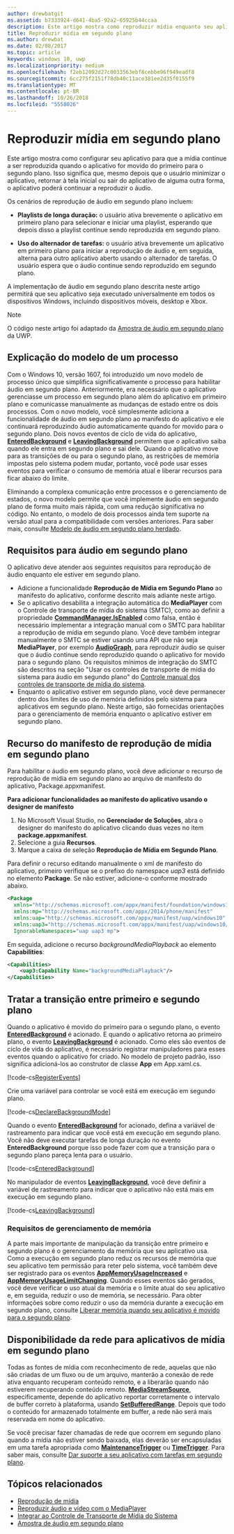 ```yaml
---
author: drewbatgit
ms.assetid: b7333924-d641-4ba5-92a2-65925b44ccaa
description: Este artigo mostra como reproduzir mídia enquanto seu aplicativo é executado em segundo plano.
title: Reproduzir mídia em segundo plano
ms.author: drewbat
ms.date: 02/08/2017
ms.topic: article
keywords: windows 10, uwp
ms.localizationpriority: medium
ms.openlocfilehash: f2eb12092d27c0033563ebf8cebbe96f949eadf8
ms.sourcegitcommit: 6cc275f2151f78db40c11ace381ee2d35f0155f9
ms.translationtype: MT
ms.contentlocale: pt-BR
ms.lasthandoff: 10/26/2018
ms.locfileid: "5558026"
---
```

# <a name="play-media-in-the-background"></a>Reproduzir mídia em segundo plano
Este artigo mostra como configurar seu aplicativo para que a mídia continue a ser reproduzida quando o aplicativo for movido do primeiro para o segundo plano. Isso significa que, mesmo depois que o usuário minimizar o aplicativo, retornar à tela inicial ou sair do aplicativo de alguma outra forma, o aplicativo poderá continuar a reproduzir o áudio. 

Os cenários de reprodução de áudio em segundo plano incluem:

-   **Playlists de longa duração:** o usuário ativa brevemente o aplicativo em primeiro plano para selecionar e iniciar uma playlist, esperando que depois disso a playlist continue sendo reproduzida em segundo plano.

-   **Uso do alternador de tarefas:** o usuário ativa brevemente um aplicativo em primeiro plano para iniciar a reprodução de áudio e, em seguida, alterna para outro aplicativo aberto usando o alternador de tarefas. O usuário espera que o áudio continue sendo reproduzido em segundo plano.

A implementação de áudio em segundo plano descrita neste artigo permitirá que seu aplicativo seja executado universalmente em todos os dispositivos Windows, incluindo dispositivos móveis, desktop e Xbox.

> [!NOTE]
> O código neste artigo foi adaptado da [Amostra de áudio em segundo plano](http://go.microsoft.com/fwlink/p/?LinkId=800141) da UWP.

## <a name="explanation-of-one-process-model"></a>Explicação do modelo de um processo
Com o Windows 10, versão 1607, foi introduzido um novo modelo de processo único que simplifica significativamente o processo para habilitar áudio em segundo plano. Anteriormente, era necessário que o aplicativo gerenciasse um processo em segundo plano além do aplicativo em primeiro plano e comunicasse manualmente as mudanças de estado entre os dois processos. Com o novo modelo, você simplesmente adiciona a funcionalidade de áudio em segundo plano ao manifesto do aplicativo e ele continuará reproduzindo áudio automaticamente quando for movido para o segundo plano. Dois novos eventos de ciclo de vida do aplicativo, [**EnteredBackground**](https://msdn.microsoft.com/library/windows/apps/Windows.ApplicationModel.Core.CoreApplication.EnteredBackground) e [**LeavingBackground**](https://msdn.microsoft.com/library/windows/apps/Windows.ApplicationModel.Core.CoreApplication.LeavingBackground) permitem que o aplicativo saiba quando ele entra em segundo plano e sai dele. Quando o aplicativo move para as transições de ou para o segundo plano, as restrições de memória impostas pelo sistema podem mudar, portanto, você pode usar esses eventos para verificar o consumo de memória atual e liberar recursos para ficar abaixo do limite.

Eliminando a complexa comunicação entre processos e o gerenciamento de estados, o novo modelo permite que você implemente áudio em segundo plano de forma muito mais rápida, com uma redução significativa no código. No entanto, o modelo de dois processos ainda tem suporte na versão atual para a compatibilidade com versões anteriores. Para saber mais, consulte [Modelo de áudio em segundo plano herdado](legacy-background-media-playback.md).

## <a name="requirements-for-background-audio"></a>Requisitos para áudio em segundo plano
O aplicativo deve atender aos seguintes requisitos para reprodução de áudio enquanto ele estiver em segundo plano.

* Adicione a funcionalidade **Reprodução de Mídia em Segundo Plano** ao manifesto do aplicativo, conforme descrito mais adiante neste artigo.
* Se o aplicativo desabilita a integração automática do **MediaPlayer** com o Controle de transporte de mídia do sistema (SMTC), como ao definir a propriedade [**CommandManager.IsEnabled**](https://msdn.microsoft.com/library/windows/apps/Windows.Media.Playback.MediaPlaybackCommandManager.IsEnabled) como falsa, então é necessário implementar a integração manual com o SMTC para habilitar a reprodução de mídia em segundo plano. Você deve também integrar manualmente o SMTC se estiver usando uma API que não seja **MediaPlayer**, por exemplo [**AudioGraph**](https://msdn.microsoft.com/library/windows/apps/Windows.Media.Audio.AudioGraph), para reproduzir áudio se quiser que o áudio continue sendo reproduzido quando o aplicativo for movido para o segundo plano. Os requisitos mínimos de integração do SMTC são descritos na seção "Usar os controles de transporte de mídia do sistema para áudio em segundo plano" do [Controle manual dos controles de transporte de mídia do sistema](system-media-transport-controls.md).
* Enquanto o aplicativo estiver em segundo plano, você deve permanecer dentro dos limites de uso de memória definidos pelo sistema para aplicativos em segundo plano. Neste artigo, são fornecidas orientações para o gerenciamento de memória enquanto o aplicativo estiver em segundo plano.

## <a name="background-media-playback-manifest-capability"></a>Recurso do manifesto de reprodução de mídia em segundo plano
Para habilitar o áudio em segundo plano, você deve adicionar o recurso de reprodução de mídia em segundo plano ao arquivo de manifesto do aplicativo, Package.appxmanifest. 

**Para adicionar funcionalidades ao manifesto do aplicativo usando o designer de manifesto**

1.  No Microsoft Visual Studio, no **Gerenciador de Soluções**, abra o designer do manifesto do aplicativo clicando duas vezes no item **package.appxmanifest**.
2.  Selecione a guia **Recursos**.
3.  Marque a caixa de seleção **Reprodução de Mídia em Segundo Plano**.

Para definir o recurso editando manualmente o xml de manifesto do aplicativo, primeiro verifique se o prefixo do namespace *uap3* está definido no elemento **Package**. Se não estiver, adicione-o conforme mostrado abaixo.
```xml
<Package
  xmlns="http://schemas.microsoft.com/appx/manifest/foundation/windows10"
  xmlns:mp="http://schemas.microsoft.com/appx/2014/phone/manifest"
  xmlns:uap="http://schemas.microsoft.com/appx/manifest/uap/windows10"
  xmlns:uap3="http://schemas.microsoft.com/appx/manifest/uap/windows10/3"
  IgnorableNamespaces="uap uap3 mp">
```

Em seguida, adicione o recurso *backgroundMediaPlayback* ao elemento **Capabilities**:
```xml
<Capabilities>
    <uap3:Capability Name="backgroundMediaPlayback"/>
</Capabilities>
```

## <a name="handle-transitioning-between-foreground-and-background"></a>Tratar a transição entre primeiro e segundo plano
Quando o aplicativo é movido do primeiro para o segundo plano, o evento [**EnteredBackground**](https://msdn.microsoft.com/library/windows/apps/Windows.ApplicationModel.Core.CoreApplication.EnteredBackground) é acionado. E quando o aplicativo retorna ao primeiro plano, o evento [**LeavingBackground**](https://msdn.microsoft.com/library/windows/apps/Windows.ApplicationModel.Core.CoreApplication.LeavingBackground) é acionado. Como eles são eventos de ciclo de vida do aplicativo, é necessário registrar manipuladores para esses eventos quando o aplicativo for criado. No modelo de projeto padrão, isso significa adicioná-los ao construtor de classe **App** em App.xaml.cs. 

[!code-cs[RegisterEvents](./code/BackgroundAudio_RS1/cs/App.xaml.cs#SnippetRegisterEvents)]

Crie uma variável para controlar se você está em execução em segundo plano.

[!code-cs[DeclareBackgroundMode](./code/BackgroundAudio_RS1/cs/App.xaml.cs#SnippetDeclareBackgroundMode)]

Quando o evento [**EnteredBackground**](https://msdn.microsoft.com/library/windows/apps/Windows.ApplicationModel.Core.CoreApplication.EnteredBackground) for acionado, defina a variável de rastreamento para indicar que você está em execução em segundo plano. Você não deve executar tarefas de longa duração no evento **EnteredBackground** porque isso pode fazer com que a transição para o segundo plano pareça lenta para o usuário.

[!code-cs[EnteredBackground](./code/BackgroundAudio_RS1/cs/App.xaml.cs#SnippetEnteredBackground)]

No manipulador de eventos [**LeavingBackground**](https://msdn.microsoft.com/library/windows/apps/Windows.ApplicationModel.Core.CoreApplication.LeavingBackground), você deve definir a variável de rastreamento para indicar que o aplicativo não está mais em execução em segundo plano.

[!code-cs[LeavingBackground](./code/BackgroundAudio_RS1/cs/App.xaml.cs#SnippetLeavingBackground)]

### <a name="memory-management-requirements"></a>Requisitos de gerenciamento de memória
A parte mais importante de manipulação da transição entre primeiro e segundo plano é o gerenciamento da memória que seu aplicativo usa. Como a execução em segundo plano reduz os recursos de memória que seu aplicativo tem permissão para reter pelo sistema, você também deve ser registrado para os eventos [**AppMemoryUsageIncreased**](https://msdn.microsoft.com/library/windows/apps/Windows.System.MemoryManager.AppMemoryUsageIncreased) e [**AppMemoryUsageLimitChanging**](https://msdn.microsoft.com/library/windows/apps/Windows.System.MemoryManager.AppMemoryUsageLimitChanging). Quando esses eventos são gerados, você deve verificar o uso atual da memória e o limite atual do seu aplicativo e, em seguida, reduzir o uso de memória, se necessário. Para obter informações sobre como reduzir o uso da memória durante a execução em segundo plano, consulte [Liberar memória quando seu aplicativo é movido para o segundo plano](../launch-resume/reduce-memory-usage.md).

## <a name="network-availability-for-background-media-apps"></a>Disponibilidade da rede para aplicativos de mídia em segundo plano
Todas as fontes de mídia com reconhecimento de rede, aquelas que não são criadas de um fluxo ou de um arquivo, manterão a conexão de rede ativa enquanto recuperam conteúdo remoto, e a liberarão quando não estiverem recuperando conteúdo remoto. [**MediaStreamSource**](https://msdn.microsoft.com/library/windows/apps/Windows.Media.Core.MediaStreamSource), especificamente, depende do aplicativo reportar corretamente o intervalo de buffer correto à plataforma, usando [**SetBufferedRange**](https://msdn.microsoft.com/library/windows/apps/dn282762). Depois que todo o conteúdo for armazenado totalmente em buffer, a rede não será mais reservada em nome do aplicativo.

Se você precisar fazer chamadas de rede que ocorrem em segundo plano quando a mídia não estiver sendo baixada, elas deverão ser encapsuladas em uma tarefa apropriada como [**MaintenanceTrigger**](https://msdn.microsoft.com/library/windows/apps/Windows.ApplicationModel.Background.MaintenanceTrigger) ou [**TimeTrigger**](https://msdn.microsoft.com/library/windows/apps/Windows.ApplicationModel.Background.TimeTrigger). Para saber mais, consulte [Dar suporte a seu aplicativo com tarefas em segundo plano](https://msdn.microsoft.com/windows/uwp/launch-resume/support-your-app-with-background-tasks).

## <a name="related-topics"></a>Tópicos relacionados
* [Reprodução de mídia](media-playback.md)
* [Reproduzir áudio e vídeo com o MediaPlayer](play-audio-and-video-with-mediaplayer.md)
* [Integrar ao Controle de Transporte de Mídia do Sistema](integrate-with-systemmediatransportcontrols.md)
* [Amostra de áudio em segundo plano](https://github.com/Microsoft/Windows-universal-samples/tree/master/Samples/BackgroundMediaPlayback)

 

 





